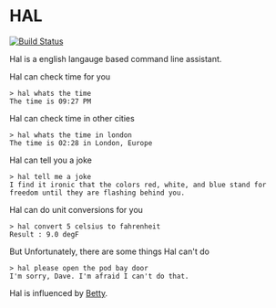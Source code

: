 HAL
====
[![Build Status](https://travis-ci.org/virtualanup/hal.svg?branch=master)](https://travis-ci.org/virtualanup/hal)

Hal is a english langauge based command line assistant.

Hal can check time for you

    > hal whats the time
    The time is 09:27 PM

Hal can check time in other cities

    > hal whats the time in london
    The time is 02:28 in London, Europe

Hal can tell you a joke

    > hal tell me a joke
    I find it ironic that the colors red, white, and blue stand for freedom until they are flashing behind you.

Hal can do unit conversions for you

    > hal convert 5 celsius to fahrenheit
    Result : 9.0 degF

But Unfortunately, there are some things Hal can't do

    > hal please open the pod bay door
    I'm sorry, Dave. I'm afraid I can't do that.

Hal is influenced by [Betty](https://github.com/pickhardt/betty).
